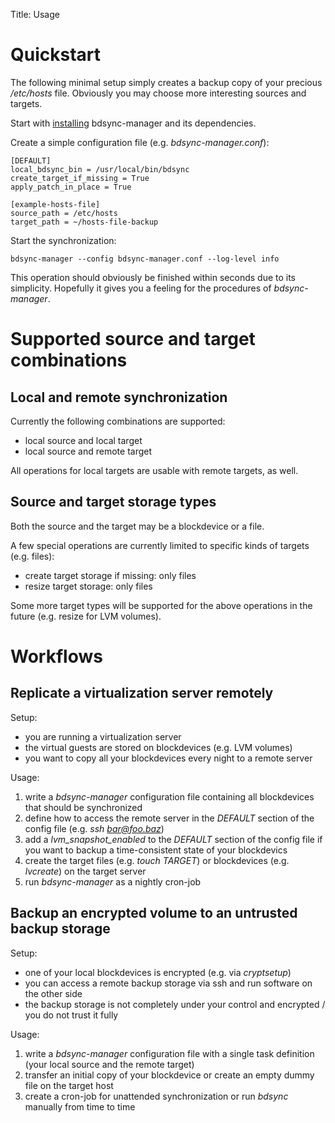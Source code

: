 Title: Usage

# Quickstart #

The following minimal setup simply creates a backup copy of your precious */etc/hosts* file. Obviously you may choose more interesting sources and targets.

Start with [installing](installation.html) bdsync-manager and its dependencies.

Create a simple configuration file (e.g. *bdsync-manager.conf*):

	[DEFAULT]
	local_bdsync_bin = /usr/local/bin/bdsync
	create_target_if_missing = True
	apply_patch_in_place = True

	[example-hosts-file]
	source_path = /etc/hosts
	target_path = ~/hosts-file-backup

Start the synchronization:

	bdsync-manager --config bdsync-manager.conf --log-level info

This operation should obviously be finished within seconds due to its simplicity. Hopefully it gives you a feeling for the procedures of *bdsync-manager*.


# Supported source and target combinations #

## Local and remote synchronization ##

Currently the following combinations are supported:

* local source and local target
* local source and remote target

All operations for local targets are usable with remote targets, as well.

## Source and target storage types ##

Both the source and the target may be a blockdevice or a file.

A few special operations are currently limited to specific kinds of targets (e.g. files):

* create target storage if missing: only files
* resize target storage: only files

Some more target types will be supported for the above operations in the future (e.g. resize for LVM volumes).


# Workflows #

## Replicate a virtualization server remotely ##

Setup:

* you are running a virtualization server
* the virtual guests are stored on blockdevices (e.g. LVM volumes)
* you want to copy all your blockdevices every night to a remote server

Usage:

1. write a *bdsync-manager* configuration file containing all blockdevices that should be synchronized
2. define how to access the remote server in the *DEFAULT* section of the config file (e.g. *ssh bar@foo.baz*)
3. add a *lvm_snapshot_enabled* to the *DEFAULT* section of the config file if you want to backup a time-consistent state of your blockdevics
4. create the target files (e.g. *touch TARGET*) or blockdevices (e.g. *lvcreate*) on the target server
5. run *bdsync-manager* as a nightly cron-job


## Backup an encrypted volume to an untrusted backup storage ##

Setup:

* one of your local blockdevices is encrypted (e.g. via *cryptsetup*)
* you can access a remote backup storage via ssh and run software on the other side
* the backup storage is not completely under your control and encrypted / you do not trust it fully

Usage:

1. write a *bdsync-manager* configuration file with a single task definition (your local source and the remote target)
2. transfer an initial copy of your blockdevice or create an empty dummy file on the target host
3. create a cron-job for unattended synchronization or run *bdsync* manually from time to time

